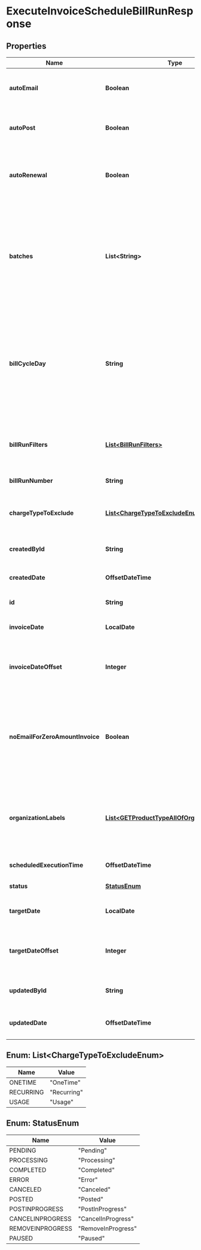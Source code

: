 

# ExecuteInvoiceScheduleBillRunResponse


## Properties

| Name | Type | Description | Notes |
|------------ | ------------- | ------------- | -------------|
|**autoEmail** | **Boolean** | Whether to automatically send an email after Auto-Post is complete.  |  [optional] |
|**autoPost** | **Boolean** | Whether to automatically post the bill run after the bill run is created.  |  [optional] |
|**autoRenewal** | **Boolean** | Whether to automatically renew auto-renew subscriptions that are up for renewal.  |  [optional] |
|**batches** | **List&lt;String&gt;** | A list of the batches of accounts for this bill run.   This field cannot exist with the &#x60;billRunFilters&#x60; field.  **Values:** &#x60;AllBatches&#x60; or Batch*n* where *n* is a number between 1 and 50, for example, &#x60;Batch7&#x60;.  |  [optional] |
|**billCycleDay** | **String** | The day of the bill cycle, this field is only valid when &#x60;batches&#x60; is specified.  **Values:**  - &#x60;AllBillCycleDays&#x60; or 1 - 31 for an ad-hoc bill run  - &#x60;AllBillCycleDays&#x60; or 1 - 31 or &#x60;AsRunDay&#x60; for a scheduled bill run  |  [optional] |
|**billRunFilters** | [**List&lt;BillRunFilters&gt;**](BillRunFilters.md) | A list of the target account or subscriptions for this bill run.  This field cannot exist with the &#x60;batches&#x60; field.  |  [optional] |
|**billRunNumber** | **String** | The number of bill run.  |  [optional] |
|**chargeTypeToExclude** | [**List&lt;ChargeTypeToExcludeEnum&gt;**](#List&lt;ChargeTypeToExcludeEnum&gt;) | The types of the charges to be excluded from the generation of billing documents.  |  [optional] |
|**createdById** | **String** | The ID of the user who created the bill run.  |  [optional] |
|**createdDate** | **OffsetDateTime** | The date and time when the bill run was created.  |  [optional] |
|**id** | **String** | The unique ID of the bill run.  |  [optional] |
|**invoiceDate** | **LocalDate** | The invoice date for this bill run, only valid for ad-hoc bill runs.  |  [optional] |
|**invoiceDateOffset** | **Integer** | The offset compared to bill run execution date, only valid for scheduled bill runs.  |  [optional] |
|**noEmailForZeroAmountInvoice** | **Boolean** | Whether to suppress emails for invoices with the total amount of zero or not for this bill run after the bill run is complete.   **Note**: Do not email invoices with the total amount of zero.  |  [optional] |
|**organizationLabels** | [**List&lt;GETProductTypeAllOfOrganizationLabels&gt;**](GETProductTypeAllOfOrganizationLabels.md) | The organization(s) that the object belongs to.   Note: This field is available only when the Multi-Org feature is enabled.              |  [optional] |
|**scheduledExecutionTime** | **OffsetDateTime** | The scheduled execution time for a bill run.  |  [optional] |
|**status** | [**StatusEnum**](#StatusEnum) | The status of the bill run.  |  [optional] |
|**targetDate** | **LocalDate** | The target date for this bill run, only valid for ad-hoc bill run.  |  [optional] |
|**targetDateOffset** | **Integer** | The offset compared to bill run execution date, only valid for scheduled bill run.  |  [optional] |
|**updatedById** | **String** | The ID of the user who updated the bill run.  |  [optional] |
|**updatedDate** | **OffsetDateTime** | The date and time when the bill run was updated.  |  [optional] |



## Enum: List&lt;ChargeTypeToExcludeEnum&gt;

| Name | Value |
|---- | -----|
| ONETIME | &quot;OneTime&quot; |
| RECURRING | &quot;Recurring&quot; |
| USAGE | &quot;Usage&quot; |



## Enum: StatusEnum

| Name | Value |
|---- | -----|
| PENDING | &quot;Pending&quot; |
| PROCESSING | &quot;Processing&quot; |
| COMPLETED | &quot;Completed&quot; |
| ERROR | &quot;Error&quot; |
| CANCELED | &quot;Canceled&quot; |
| POSTED | &quot;Posted&quot; |
| POSTINPROGRESS | &quot;PostInProgress&quot; |
| CANCELINPROGRESS | &quot;CancelInProgress&quot; |
| REMOVEINPROGRESS | &quot;RemoveInProgress&quot; |
| PAUSED | &quot;Paused&quot; |



